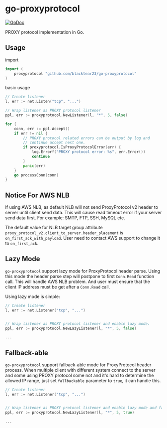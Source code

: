 # go-proxyprotocol

[![GoDoc](https://pkg.go.dev/badge/github.com/blacktear23/go-proxyprotocol?utm_source=godoc)](https://pkg.go.dev/github.com/blacktear23/go-proxyprotocol)

PROXY protocol implementation in Go.

## Usage

import

```go
import (
	proxyprotocol "github.com/blacktear23/go-proxyprotocol"
)
```

basic usage

```go
// Create listener
l, err := net.Listen("tcp", "...")

// Wrap listener as PROXY protocol listener
ppl, err := proxyprotocol.NewListener(l, "*", 5, false)

for {
    conn, err := ppl.Accept()
    if err != nil {
        // PROXY protocol related errors can be output by log and
        // continue accept next one.
        if proxyprotocol.IsProxyProtocolError(err) {
            log.Errorf("PROXY protocol error: %s", err.Error())
            continue
        }
        panic(err)
    }
    go processConn(conn)
}
```

## Notice For AWS NLB

If using AWS NLB, as default NLB will not send ProxyProtocol v2 header to server until client send data. This will cause read timeout error if your server send data first. For example: SMTP, FTP, SSH, MySQL etc.

The default value for NLB target group attribute `proxy_protocol_v2.client_to_server.header_placement` is `on_first_ack_with_payload`. User need to contact AWS support to change it to `on_first_ack`.

## Lazy Mode

`go-proxyprotocol` support lazy mode for ProxyProtocol header parse. Using this mode the header parse step will postpone to first `Conn.Read` function call. This will handle AWS NLB problem. And user must ensure that the client IP address must be get after a `Conn.Read` call.

Using lazy mode is simple:

```go
// Create listener
l, err := net.Listener("tcp", "...")


// Wrap listener as PROXY protocol listener and enable lazy mode.
ppl, err := proxyprotocol.NewLazyListener(l, "*", 5, false)

...
```

## Fallback-able

`go-proxyprotocol` support fallback-able mode for ProxyProtocol header process. When multiple client with different system connect to the server and some using PROXY protocol some not and it's hard to determine the allowed IP range, just set `fallbackable` parameter to `true`, it can handle this.

```go
// Create listener
l, err := net.Listener("tcp", "...")


// Wrap listener as PROXY protocol listener and enable lazy mode and fallback-able
ppl, err := proxyprotocol.NewLazyListener(l, "*", 5, true)

...
```
